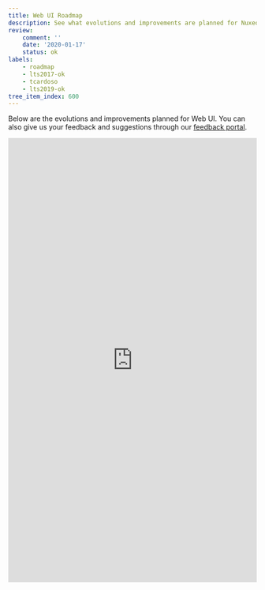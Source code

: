 ```yaml
---
title: Web UI Roadmap
description: See what evolutions and improvements are planned for Nuxeo Web UI
review:
    comment: ''
    date: '2020-01-17'
    status: ok
labels:
    - roadmap
    - lts2017-ok
    - tcardoso
    - lts2019-ok
tree_item_index: 600
---
```


Below are the evolutions and improvements planned for Web UI.
You can also give us your feedback and suggestions through our [feedback portal](https://portal.prodpad.com/0a536da6-c3aa-11e7-84d9-06df22ffaf6f).

<iframe src='https://ext.prodpad.com/ext/roadmap/71e4be004b186e456846f7bfb03e178bd99061a9' height='900' width='100%' frameborder='0'></iframe>
